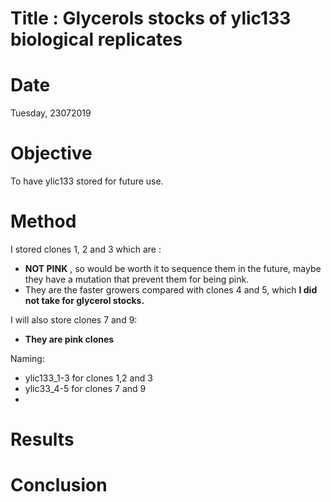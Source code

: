 # Title : Glycerols stocks of ylic133 biological replicates

# Date
Tuesday, 23072019

# Objective

To have ylic133 stored for future use.

# Method

I stored clones 1, 2 and 3 which are :
- **NOT PINK** , so would be worth it to sequence them in the future, maybe they have a mutation that prevent them for being pink.
- They are the faster growers compared with clones 4 and 5, which **I did not take for glycerol stocks.**

I will also store clones 7 and 9:
- **They are pink clones**

Naming:
- ylic133_1-3 for clones 1,2 and 3
- ylic33_4-5 for clones 7 and 9
- 
# Results

# Conclusion
